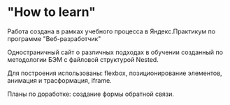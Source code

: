 # "How to learn"
Работа создана в рамках учебного процесса в Яндекс.Практикум
по программе "Веб-разработчик"

Одностраничный сайт о различных подходах в обучении созданный по методологии БЭМ с файловой структурой Nested.

Для построения использованы: flexbox, позиционирование элементов, анимация и трасформация, iframe.

Планы по доработке: создание формы обратной связи.

